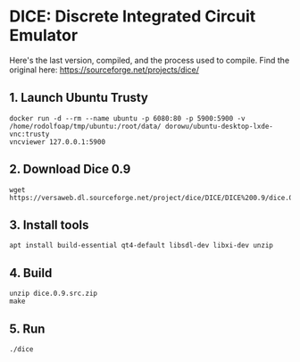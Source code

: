 # DICE: Discrete Integrated Circuit Emulator

Here's the last version, compiled, and the process used to compile. Find the original here: https://sourceforge.net/projects/dice/

## 1. Launch Ubuntu Trusty

```
docker run -d --rm --name ubuntu -p 6080:80 -p 5900:5900 -v /home/rodolfoap/tmp/ubuntu:/root/data/ dorowu/ubuntu-desktop-lxde-vnc:trusty
vncviewer 127.0.0.1:5900
```

## 2. Download Dice 0.9

```
wget https://versaweb.dl.sourceforge.net/project/dice/DICE/DICE%200.9/dice.0.9.src.zip
```

## 3. Install tools

```
apt install build-essential qt4-default libsdl-dev libxi-dev unzip
```

## 4. Build
```
unzip dice.0.9.src.zip
make
```

## 5. Run
```
./dice
```
